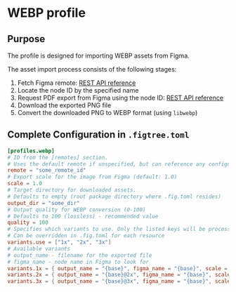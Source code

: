 # WEBP profile

## Purpose

The profile is designed for importing WEBP assets from Figma.

The asset import process consists of the following stages:
1. Fetch Figma remote: [REST API reference](https://www.figma.com/developers/api#get-file-nodes-endpoint)
1. Locate the node ID by the specified name
1. Request PDF export from Figma using the node ID: [REST API reference](https://www.figma.com/developers/api#get-images-endpoint)
1. Download the exported PNG file
1. Convert the downloaded PNG to WEBP format (using `libwebp`)

## Complete Configuration in `.figtree.toml`

```toml
[profiles.webp]
# ID from the [remotes] section. 
# Uses the default remote if unspecified, but can reference any configured remote
remote = "some_remote_id"
# Export scale for the image from Figma (default: 1.0)
scale = 1.0
# Target directory for downloaded assets. 
# Defaults to empty (root package directory where .fig.toml resides)
output_dir = "some_dir"
# Output quality for WEBP conversion (0-100)
# Defaults to 100 (lossless) - recommended value
quality = 100
# Specifies which variants to use. Only the listed keys will be processed.
# Can be overridden in .fig.toml for each resource
variants.use = ["1x", "2x", "3x"]
# Available variants
# output_name - filename for the exported file
# figma_name - node name in Figma to look for
variants.1x = { output_name = "{base}", figma_name = "{base}", scale = 1.0 }
variants.2x = { output_name = "{base}@2x", figma_name = "{base}", scale = 2.0 }
variants.3x = { output_name = "{base}@3x", figma_name = "{base}", scale = 3.0 }
```